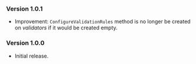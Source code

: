 ### Version 1.0.1

- Improvement: `ConfigureValidationRules` method is no longer be created on _validators_ if it would be created empty.

### Version 1.0.0

- Initial release.
